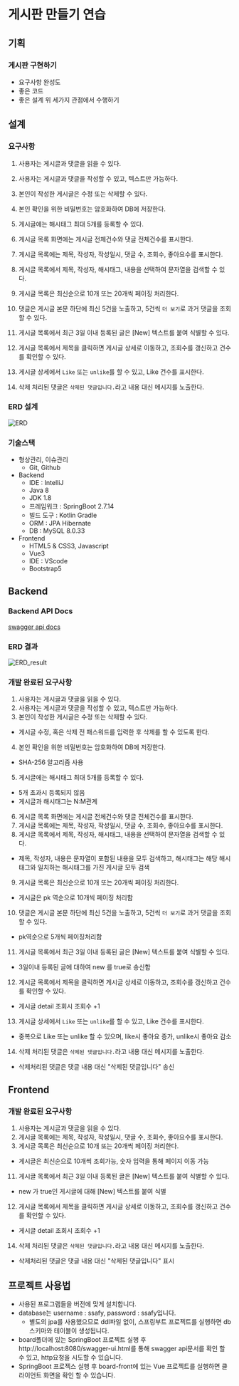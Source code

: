 # 게시판 만들기 연습
## 기획
### 게시판 구현하기
* 요구사항 완성도
* 좋은 코드
* 좋은 설계
위 세가지 관점에서 수행하기

## 설계
### 요구사항
1. 사용자는 게시글과 댓글을 읽을 수 있다.
2. 사용자는 게시글과 댓글을 작성할 수 있고, 텍스트만 가능하다.
3. 본인이 작성한 게시글은 수정 또는 삭제할 수 있다.
4. 본인 확인을 위한 비밀번호는 암호화하여 DB에 저장한다.
5. 게시글에는 해시태그 최대 5개를 등록할 수 있다.

6. 게시글 목록 화면에는 게시글 전체건수와 댓글 전체건수를 표시한다.
7. 게시글 목록에는 제목, 작성자, 작성일시, 댓글 수, 조회수, 좋아요수를 표시한다.
8. 게시글 목록에서 제목, 작성자, 해시태그, 내용을 선택하여 문자열을 검색할 수 있다.
9. 게시글 목록은 최신순으로 10개 또는 20개씩 페이징 처리한다.
10. 댓글은 게시글 본문 하단에 최신 5건을 노출하고, 5건씩 `더 보기`로 과거 댓글을 조회할 수 있다.

11. 게시글 목록에서 최근 3일 이내 등록된 글은 [New] 텍스트를 붙여 식별할 수 있다.
12. 게시글 목록에서 제목을 클릭하면 게시글 상세로 이동하고, 조회수를 갱신하고 건수를 확인할 수 있다.
13. 게시글 상세에서 `Like` 또는 `unlike`를 할 수 있고, Like 건수를 표시한다.
14. 삭제 처리된 댓글은 `삭제된 댓글입니다.`라고 내용 대신 메시지를 노출한다.

### ERD 설계
![ERD](./README/ERD.png)

### 기술스택
* 형상관리, 이슈관리
  * Git, Github
* Backend
  * IDE : IntelliJ
  * Java 8
  * JDK 1.8
  * 프레임워크 : SpringBoot 2.7.14
  * 빌드 도구 : Kotlin Gradle
  * ORM : JPA Hibernate
  * DB : MySQL 8.0.33
* Frontend
  * HTML5 & CSS3, Javascript
  * Vue3
  * IDE : VScode
  * Bootstrap5

## Backend
### Backend API Docs
[swagger api docs](https://pangpyo.github.io/)

### ERD 결과
![ERD_result](./README/ERD_result.png)

### 개발 완료된 요구사항
1. 사용자는 게시글과 댓글을 읽을 수 있다.
2. 사용자는 게시글과 댓글을 작성할 수 있고, 텍스트만 가능하다.
3. 본인이 작성한 게시글은 수정 또는 삭제할 수 있다.
  * 게시글 수정, 혹은 삭제 전 패스워드를 입력한 후 삭제를 할 수 있도록 한다.
4. 본인 확인을 위한 비밀번호는 암호화하여 DB에 저장한다.
  * SHA-256 알고리즘 사용
5. 게시글에는 해시태그 최대 5개를 등록할 수 있다.
  * 5개 초과시 등록되지 않음
  * 게시글과 해시태그는 N:M관계
6. 게시글 목록 화면에는 게시글 전체건수와 댓글 전체건수를 표시한다.
7. 게시글 목록에는 제목, 작성자, 작성일시, 댓글 수, 조회수, 좋아요수를 표시한다.
8. 게시글 목록에서 제목, 작성자, 해시태그, 내용을 선택하여 문자열을 검색할 수 있다.
  * 제목, 작성자, 내용은 문자열이 포함된 내용을 모두 검색하고, 해시태그는 해당 해시태그와 일치하는 해시태그를 가진 게시글 모두 검색
9. 게시글 목록은 최신순으로 10개 또는 20개씩 페이징 처리한다.
  * 게시글은 pk 역순으로 10개씩 페이징 처리함
10. 댓글은 게시글 본문 하단에 최신 5건을 노출하고, 5건씩 `더 보기`로 과거 댓글을 조회할 수 있다.
  * pk역순으로 5개씩 페이징처리함
11. 게시글 목록에서 최근 3일 이내 등록된 글은 [New] 텍스트를 붙여 식별할 수 있다.
  * 3일이내 등록된 글에 대하여 new 를 true로 송신함
12. 게시글 목록에서 제목을 클릭하면 게시글 상세로 이동하고, 조회수를 갱신하고 건수를 확인할 수 있다.
  * 게시글 detail 조회시 조회수 +1
13. 게시글 상세에서 `Like` 또는 `unlike`를 할 수 있고, Like 건수를 표시한다.
  * 중복으로 Like 또는 unlike 할 수 있으며, like시 좋아요 증가, unlike시 좋아요 감소
14. 삭제 처리된 댓글은 `삭제된 댓글입니다.`라고 내용 대신 메시지를 노출한다.
  * 삭제처리된 댓글은 댓글 내용 대신 "삭제된 댓글입니다" 송신

## Frontend
### 개발 완료된 요구사항
1. 사용자는 게시글과 댓글을 읽을 수 있다.
7. 게시글 목록에는 제목, 작성자, 작성일시, 댓글 수, 조회수, 좋아요수를 표시한다.
9. 게시글 목록은 최신순으로 10개 또는 20개씩 페이징 처리한다.
  * 게시글은 최신순으로 10개씩 조회가능, 숫자 입력을 통해 페이지 이동 가능
11. 게시글 목록에서 최근 3일 이내 등록된 글은 [New] 텍스트를 붙여 식별할 수 있다.
  * new 가 true인 게시글에 대해 [New] 텍스트를 붙여 식별
12. 게시글 목록에서 제목을 클릭하면 게시글 상세로 이동하고, 조회수를 갱신하고 건수를 확인할 수 있다.
  * 게시글 detail 조회시 조회수 +1
14. 삭제 처리된 댓글은 `삭제된 댓글입니다.`라고 내용 대신 메시지를 노출한다.
  * 삭제처리된 댓글은 댓글 내용 대신 "삭제된 댓글입니다" 표시

## 프로젝트 사용법
* 사용된 프로그램들을 버전에 맞게 설치합니다.
* database는 username : ssafy, password : ssafy입니다.
  * 별도의 jpa를 사용했으므로 ddl파일 없이, 스프링부트 프로젝트를 실행하면 db 스키마와 테이블이 생성됩니다.
* board폴더에 있는 SpringBoot 프로젝트 실행 후 http://localhost:8080/swagger-ui.html를 통해 swagger api문서를 확인 할 수 있고, http요청을 시도할 수 있습니다.
* SpringBoot 프로젝스 실행 후 board-front에 있는 Vue 프로젝트를 실행하면 클라이언트 화면을 확인 할 수 있습니다.
